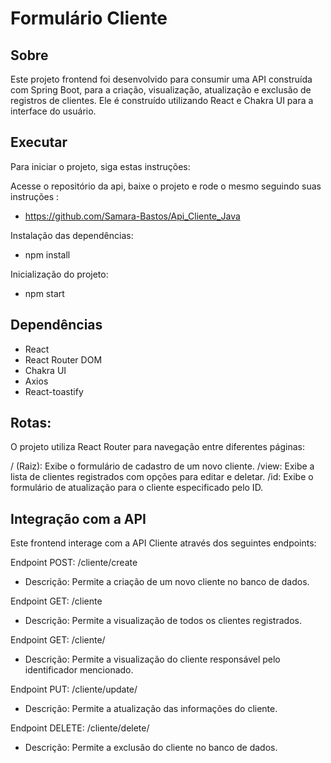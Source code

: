 # Formulário Cliente

## Sobre
Este projeto frontend foi desenvolvido para consumir uma API construída com Spring Boot, para a criação, visualização, atualização e exclusão de registros de clientes. Ele é construído utilizando React e Chakra UI para a interface do usuário.


## Executar
Para iniciar o projeto, siga estas instruções:

Acesse o repositório da api, baixe o projeto e rode o mesmo seguindo suas instruções :

- https://github.com/Samara-Bastos/Api_Cliente_Java

Instalação das dependências:

- npm install

Inicialização do projeto:

- npm start

##  Dependências
- React
- React Router DOM
- Chakra UI
- Axios
- React-toastify

## Rotas:
O projeto utiliza React Router para navegação entre diferentes páginas:

/ (Raiz): Exibe o formulário de cadastro de um novo cliente.
/view: Exibe a lista de clientes registrados com opções para editar e deletar.
/id: Exibe o formulário de atualização para o cliente especificado pelo ID.

## Integração com a API
Este frontend interage com a API Cliente através dos seguintes endpoints:

Endpoint POST: /cliente/create
- Descrição: Permite a criação de um novo cliente no banco de dados.

Endpoint GET: /cliente
- Descrição: Permite a visualização de todos os clientes registrados.

Endpoint GET: /cliente/
- Descrição: Permite a visualização do cliente responsável pelo identificador mencionado.

Endpoint PUT: /cliente/update/
- Descrição: Permite a atualização das informações do cliente.

Endpoint DELETE: /cliente/delete/
- Descrição: Permite a exclusão do cliente no banco de dados.

